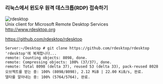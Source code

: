 ### 리눅스에서 윈도우 원격 데스크톱(RDP) 접속하기  
  
![rdesktop](https://avatars2.githubusercontent.com/u/13203812?s=200&v=4)  
Unix client for Microsoft Remote Desktop Services  
http://www.rdesktop.org  
  
https://github.com/rdesktop/rdesktop  
  
~~~
Server:~/Desktop # git clone https://github.com/rdesktop/rdesktop
'rdesktop'에 복제합니다...
remote: Counting objects: 8098, done.
remote: Compressing objects: 100% (37/37), done.
remote: Total 8098 (delta 37), reused 53 (delta 33), pack-reused 8028
오브젝트를 받는 중: 100% (8098/8098), 2.12 MiB | 22.00 KiB/s, 완료.
델타를 알아내는 중: 100% (5764/5764), 완료.
~~~
